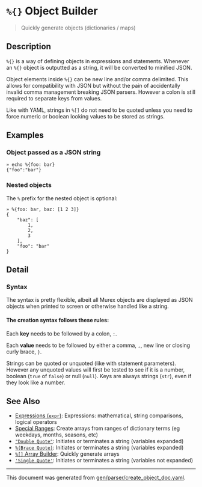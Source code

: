 # `%{}` Object Builder

> Quickly generate objects (dictionaries / maps)

## Description

`%{}` is a way of defining objects in expressions and statements. Whenever an
`%{}` object is outputted as a string, it will be converted to minified JSON.

Object elements inside `%{}` can be new line and/or comma delimited. This
allows for compatibility with JSON but without the pain of accidentally invalid
comma management breaking JSON parsers. However a colon is still required to
separate keys from values.

Like with YAML, strings in `%[]` do not need to be quoted unless you need to
force numeric or boolean looking values to be stored as strings.



## Examples

### Object passed as a JSON string

```
» echo %{foo: bar}
{"foo":"bar"}
```

### Nested objects

The `%` prefix for the nested object is optional:

```
» %{foo: bar, baz: [1 2 3]}
{
    "baz": [
        1,
        2,
        3
    ],
    "foo": "bar"
}
```

## Detail

### Syntax

The syntax is pretty flexible, albeit all Murex objects are displayed as JSON
objects when printed to screen or otherwise handled like a string.

#### The creation syntax follows these rules:

Each **key** needs to be followed by a colon, `:`.

Each **value** needs to be followed by either a comma, `,`, new line or closing
curly brace, `}`.

Strings can be quoted or unquoted (like with statement parameters). However any
unquoted values will first be tested to see if it is a number, boolean (`true`
of `false`) or null (`null`). Keys are always strings (`str`), even if they
look like a number.

## See Also

* [Expressions (`expr`)](../commands/expr.md):
  Expressions: mathematical, string comparisons, logical operators
* [Special Ranges](../mkarray/special.md):
  Create arrays from ranges of dictionary terms (eg weekdays, months, seasons, etc)
* [`"Double Quote"`](../parser/double-quote.md):
  Initiates or terminates a string (variables expanded)
* [`%(Brace Quote)`](../parser/brace-quote.md):
  Initiates or terminates a string (variables expanded)
* [`%[]` Array Builder](../parser/create-array.md):
  Quickly generate arrays
* [`'Single Quote'`](../parser/single-quote.md):
  Initiates or terminates a string (variables not expanded)

<hr/>

This document was generated from [gen/parser/create_object_doc.yaml](https://github.com/lmorg/murex/blob/master/gen/parser/create_object_doc.yaml).